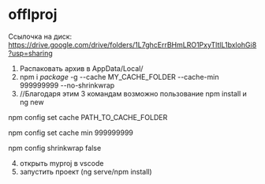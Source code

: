 # offlproj

Cсылочка на диск: https://drive.google.com/drive/folders/1L7ghcErrBHmLRO1PxyTltlL1bxlohGi8?usp=sharing

1) Распаковать архив в AppData/Local/ 
2) npm i *package* -g --cache MY_CACHE_FOLDER --cache-min 999999999 --no-shrinkwrap
3) //Благодаря этим 3 командам возможно пользование npm install и ng new

npm config set cache PATH_TO_CACHE_FOLDER

npm config set cache min 999999999

npm config shrinkwrap false 

4) открыть myproj в vscode
5) запустить проект (ng serve/npm install)
